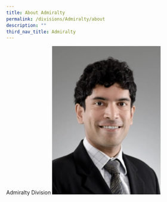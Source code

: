 ```yaml
---
title: About Admiralty
permalink: /divisions/Admiralty/about
description: ""
third_nav_title: Admiralty
---
```

Admiralty Division
![](/images/Vikram.png)